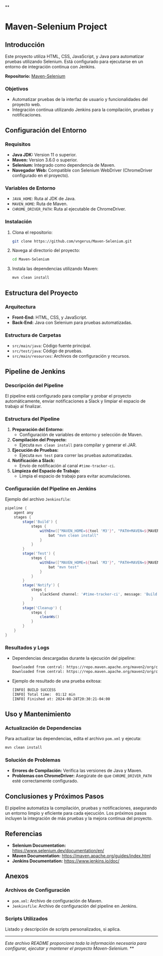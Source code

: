 **
# Maven-Selenium Project

## Introducción
Este proyecto utiliza HTML, CSS, JavaScript, y Java para automatizar pruebas utilizando Selenium. Está configurado para ejecutarse en un entorno de integración continua con Jenkins.

**Repositorio:** [Maven-Selenium](https://github.com/vngerus/Maven-Selenium)

### Objetivos
- Automatizar pruebas de la interfaz de usuario y funcionalidades del proyecto web.
- Integración continua utilizando Jenkins para la compilación, pruebas y notificaciones.

## Configuración del Entorno
### Requisitos
- **Java JDK:** Version 11 o superior.
- **Maven:** Version 3.6.0 o superior.
- **Selenium:** Integrado como dependencia de Maven.
- **Navegador Web:** Compatible con Selenium WebDriver (ChromeDriver configurado en el proyecto).

### Variables de Entorno
- `JAVA_HOME`: Ruta al JDK de Java.
- `MAVEN_HOME`: Ruta de Maven.
- `CHROME_DRIVER_PATH`: Ruta al ejecutable de ChromeDriver.

### Instalación
1. Clona el repositorio:
   ```bash
   git clone https://github.com/vngerus/Maven-Selenium.git
   ```
2. Navega al directorio del proyecto:
   ```bash
   cd Maven-Selenium
   ```
3. Instala las dependencias utilizando Maven:
   ```bash
   mvn clean install
   ```

## Estructura del Proyecto
### Arquitectura
- **Front-End:** HTML, CSS, y JavaScript.
- **Back-End:** Java con Selenium para pruebas automatizadas.

### Estructura de Carpetas
- `src/main/java`: Código fuente principal.
- `src/test/java`: Código de pruebas.
- `src/main/resources`: Archivos de configuración y recursos.

## Pipeline de Jenkins
### Descripción del Pipeline
El pipeline está configurado para compilar y probar el proyecto automáticamente, enviar notificaciones a Slack y limpiar el espacio de trabajo al finalizar.

### Estructura del Pipeline
1. **Preparación del Entorno:**
   - Configuración de variables de entorno y selección de Maven.
2. **Compilación del Proyecto:**
   - Ejecuta `mvn clean install` para compilar y generar el JAR.
3. **Ejecución de Pruebas:**
   - Ejecuta `mvn test` para correr las pruebas automatizadas.
4. **Notificación a Slack:**
   - Envío de notificación al canal `#time-tracker-ci`.
5. **Limpieza del Espacio de Trabajo:**
   - Limpia el espacio de trabajo para evitar acumulaciones.

### Configuración del Pipeline en Jenkins
Ejemplo del archivo `Jenkinsfile`:

```groovy
pipeline {
    agent any
    stages {
        stage('Build') {
            steps {
                withEnv(["MAVEN_HOME=${tool 'M3'}", "PATH+MAVEN=${MAVEN_HOME}/bin"]) {
                    bat "mvn clean install"
                }
            }
        }
        stage('Test') {
            steps {
                withEnv(["MAVEN_HOME=${tool 'M3'}", "PATH+MAVEN=${MAVEN_HOME}/bin"]) {
                    bat "mvn test"
                }
            }
        }
        stage('Notify') {
            steps {
                slackSend channel: '#time-tracker-ci', message: 'Build and Tests Completed Successfully', iconEmoji: '👌', username: 'El viejo jenkins'
            }
        }
        stage('Cleanup') {
            steps {
                cleanWs()
            }
        }
    }
}
```

### Resultados y Logs
- Dependencias descargadas durante la ejecución del pipeline:
  ```bash
  Downloaded from central: https://repo.maven.apache.org/maven2/org/codehaus/plexus/plexus-digest/1.0/plexus-digest-1.0.jar (12 kB at 539 kB/s)
  Downloaded from central: https://repo.maven.apache.org/maven2/org/codehaus/plexus/plexus-utils/3.0.5/plexus-utils-3.0.5.jar (230 kB at 9.6 MB/s)
  ```
- Ejemplo de resultado de una prueba exitosa:
  ```bash
  [INFO] BUILD SUCCESS
  [INFO] Total time:  01:12 min
  [INFO] Finished at: 2024-08-28T20:30:21-04:00
  ```

## Uso y Mantenimiento
### Actualización de Dependencias
Para actualizar las dependencias, edita el archivo `pom.xml` y ejecuta:
```bash
mvn clean install
```

### Solución de Problemas
- **Errores de Compilación:** Verifica las versiones de Java y Maven.
- **Problemas con ChromeDriver:** Asegúrate de que `CHROME_DRIVER_PATH` esté correctamente configurado.

## Conclusiones y Próximos Pasos
El pipeline automatiza la compilación, pruebas y notificaciones, asegurando un entorno limpio y eficiente para cada ejecución. Los próximos pasos incluyen la integración de más pruebas y la mejora continua del proyecto.

## Referencias
- **Selenium Documentation:** https://www.selenium.dev/documentation/en/
- **Maven Documentation:** https://maven.apache.org/guides/index.html
- **Jenkins Documentation:** https://www.jenkins.io/doc/

## Anexos
### Archivos de Configuración
- `pom.xml`: Archivo de configuración de Maven.
- `Jenkinsfile`: Archivo de configuración del pipeline en Jenkins.

### Scripts Utilizados
Listado y descripción de scripts personalizados, si aplica.

---

_Este archivo README proporciona toda la información necesaria para configurar, ejecutar y mantener el proyecto Maven-Selenium._
**
